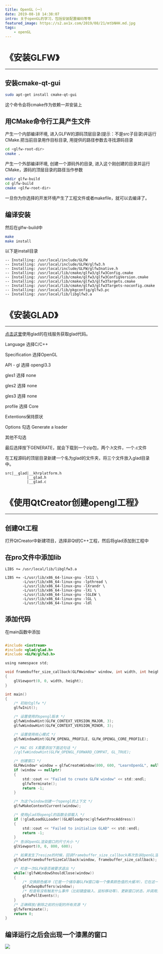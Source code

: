 ```yaml
---
title: OpenGL（一）
date: 2019-08-18 14:38:07
intro: 关于openGL的学习，包括安装配置编码等等
featured_image: https://s2.ax1x.com/2019/08/21/mtbNHH.md.jpg
tags: 
    - openGL
---
```

# 《安装GLFW》
***
## 安装cmake-qt-gui
```bash
sudo apt-get install cmake-qt-gui
```
这个命令会将cmake作为依赖一并安装上

## 用CMake命令行工具产生文件
产生一个内部编译环境, 进入GLFW的源码顶层目录(提示：不是src子目录)并运行CMake.把当前目录用作目标目录, 用提供的路径参数去寻找源码目录
```bash
cd <glfw-root-dir>
cmake .
```
产生一个外部编译环境, 创建一个源码外的目录, 进入这个刚创建的目录并运行CMake，源码的顶层目录的路径当作参数
```bash
mkdir glfw-build
cd glfw-build
cmake <glfw-root-dir>
```
一旦你为你选择的开发环境产生了工程文件或者makefile，就可以去编译了。

## 编译安装
然后在glfw-build中
```bash
make
make install
```

以下是install目录
```
-- Installing: /usr/local/include/GLFW
-- Installing: /usr/local/include/GLFW/glfw3.h
-- Installing: /usr/local/include/GLFW/glfw3native.h
-- Installing: /usr/local/lib/cmake/glfw3/glfw3Config.cmake
-- Installing: /usr/local/lib/cmake/glfw3/glfw3ConfigVersion.cmake
-- Installing: /usr/local/lib/cmake/glfw3/glfw3Targets.cmake
-- Installing: /usr/local/lib/cmake/glfw3/glfw3Targets-noconfig.cmake
-- Installing: /usr/local/lib/pkgconfig/glfw3.pc
-- Installing: /usr/local/lib/libglfw3.a
```

# 《安装GLAD》
***
[点击这里]( https://glad.dav1d.de/)使用glad的在线服务获取glad代码。

Language 选择C/C++

Specification 选择OpenGL

API - gl 选择 opengl3.3

gles1 选择 none

gles2 选择 none

gles3 选择 none

profile 选择 Core

Extentions保持原状

Options 勾选 Generate a loader

其他不勾选

最后选择按下GENERATE，就会下载到一个zip包，两个.h文件，一个.c文件

在工程源码的顶层目录新建一个名为glad的文件夹，将三个文件放入glad目录中。
```
src|__glad|__khrplatform.h
          |__glad.h
          |__glad.c
```

# 《使用QtCreator创建opengl工程》
***
## 创建Qt工程

打开QtCreator中新建项目，选择非Qt的C++工程，然后将glad添加到工程中

## 在pro文件中添加lib
```
LIBS += /usr/local/lib/libglfw3.a

LIBS += -L/usr/lib/x86_64-linux-gnu -lX11 \
		-L/usr/lib/x86_64-linux-gnu -lpthread \
		-L/usr/lib/x86_64-linux-gnu -lXrandr \
		-L/usr/lib/x86_64-linux-gnu -lXi \
		-L/usr/lib/x86_64-linux-gnu -lGLEW \
		-L/usr/lib/x86_64-linux-gnu -lGL \
		-L/usr/lib/x86_64-linux-gnu -ldl
```
## 添加代码

在main函数中添加
```c

#include <iostream>
#include <glad/glad.h>
#include <GLFW/glfw3.h>

using namespace std;

void framebuffer_size_callback(GLFWwindow* window, int width, int height)
{
	glViewport(0, 0, width, height);
}

int main()
{
	/* 初始化glfw */
	glfwInit();

	/* 设置使用的opengl版本 */
	glfwWindowHint(GLFW_CONTEXT_VERSION_MAJOR, 3);
	glfwWindowHint(GLFW_CONTEXT_VERSION_MINOR, 3);

	/* 设置使用核心模式 */
	glfwWindowHint(GLFW_OPENGL_PROFILE, GLFW_OPENGL_CORE_PROFILE);

	/* MAC OS X需要添加下面这句话 */
	//glfwWindowHint(GLFW_OPENGL_FORWARD_COMPAT, GL_TRUE);

	/* 创建窗口 */
	GLFWwindow* window = glfwCreateWindow(800, 600, "LearnOpenGL", nullptr, nullptr);
	if (window == nullptr)
	{
		std::cout << "Failed to create GLFW window" << std::endl;
		glfwTerminate();
		return -1;
	}

	/* 为这个window创建一个opengl的上下文 */
	glfwMakeContextCurrent(window);

	/* 使用glad将opengl的函数全部载入 */
	if (!gladLoadGLLoader((GLADloadproc)glfwGetProcAddress))
	{
		std::cout << "Failed to initialize GLAD" << std::endl;
		return -1;
	}
	/* 告诉OpenGL渲染窗口的尺寸大小 */
	glViewport(0, 0, 800, 600);

	/* 如果发生了resize的时候，回调framebuffer_size_callback再次告诉OpenGL渲染窗口的尺寸大小 */
	glfwSetFramebufferSizeCallback(window, framebuffer_size_callback);

	/* 检查一次GLFW是否被要求退出 */
	while(!glfwWindowShouldClose(window))
	{
		/* 交换颜色缓冲（它是一个储存着GLFW窗口每一个像素颜色值的大缓冲），它在这一迭代中被用来绘制，并且将会作为输出显示在屏幕上。 */
		glfwSwapBuffers(window);
		/* 检查有没有触发什么事件（比如键盘输入、鼠标移动等）、更新窗口状态，并调用对应的回调函数 */
		glfwPollEvents();
	}
	/* 正确释放/删除之前的分配的所有资源 */
	glfwTerminate();
	return 0;
}
```

## 编译运行之后会出现一个漆黑的窗口

<img src="https://s2.ax1x.com/2019/08/18/mMLZ9J.md.png" class="img-shadow" />
